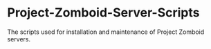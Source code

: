 Project-Zomboid-Server-Scripts
==============================

The scripts used for installation and maintenance of Project Zomboid servers.

